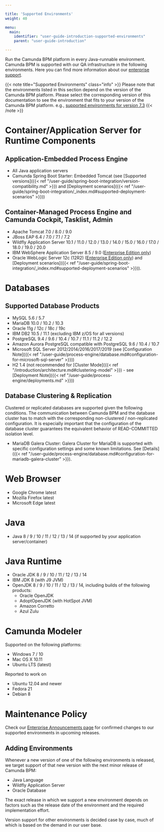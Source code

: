 ```yaml
---

title: 'Supported Environments'
weight: 40

menu:
  main:
    identifier: "user-guide-introduction-supported-environments"
    parent: "user-guide-introduction"

---
```



Run the Camunda BPM platform in every Java-runnable environment. Camunda BPM is supported with our QA infrastructure in the following environments. Here you can find more information about our [enterprise support](http://camunda.com/bpm/enterprise/).

{{< note title="Supported Environments" class="info" >}}
  Please note that the environments listed in this section depend on the version of the Camunda BPM platform. Please select the corresponding version of this documentation to see the environment that fits to your version of the Camunda BPM platform. e.g., [supported environments for version 7.3](http://docs.camunda.org/7.3/guides/user-guide/#introduction-supported-environments)
{{< /note >}}


# Container/Application Server for Runtime Components

## Application-Embedded Process Engine

* All Java application servers
* Camunda Spring Boot Starter: Embedded Tomcat (see [Supported versions]({{< ref "/user-guide/spring-boot-integration/version-compatibility.md" >}})
and [Deployment scenarios]({{< ref "/user-guide/spring-boot-integration/_index.md#supported-deployment-scenarios" >}}))

## Container-Managed Process Engine and Camunda Cockpit, Tasklist, Admin

* Apache Tomcat 7.0 / 8.0 / 9.0
* JBoss EAP 6.4 / 7.0 / 7.1 / 7.2
* Wildfly Application Server 10.1 / 11.0 / 12.0 / 13.0 / 14.0 / 15.0 / 16.0 / 17.0 / 18.0 / 19.0 / 20.0
* IBM WebSphere Application Server 8.5 / 9.0 ([Enterprise Edition only](http://camunda.com/bpm/enterprise/))
*	Oracle WebLogic Server 12c (12R2) ([Enterprise Edition only](http://camunda.com/bpm/enterprise/))
and [Deployment scenarios]({{< ref "/user-guide/spring-boot-integration/_index.md#supported-deployment-scenarios" >}})).


# Databases

## Supported Database Products

* MySQL 5.6 / 5.7
* MariaDB 10.0 / 10.2 / 10.3
* Oracle 11g / 12c / 18c / 19c
* IBM DB2 10.5 / 11.1 (excluding IBM z/OS for all versions)
* PostgreSQL 9.4 / 9.6 / 10.4 / 10.7 / 11.1 / 11.2 / 12.2
* Amazon Aurora PostgreSQL compatible with PostgreSQL 9.6 / 10.4 / 10.7
* Microsoft SQL Server 2012/2014/2016/2017/2019 (see [Configuration Note]({{< ref "/user-guide/process-engine/database.md#configuration-for-microsoft-sql-server" >}}))
* H2 1.4 (not recommended for [Cluster Mode]({{< ref "/introduction/architecture.md#clustering-model" >}}) - see [Deployment Note]({{< ref "/user-guide/process-engine/deployments.md" >}}))

## Database Clustering & Replication

Clustered or replicated databases are supported given the following conditions. The communication between Camunda BPM and the database cluster has to match with the corresponding non-clustered / non-replicated configuration. It is especially important that the configuration of the database cluster guarantees the equivalent behavior of READ-COMMITTED isolation level.

* MariaDB Galera Cluster: Galera Cluster for MariaDB is supported with specific configuration settings and some known limitations. See [Details]({{< ref "/user-guide/process-engine/database.md#configuration-for-mariadb-galera-cluster" >}}).

# Web Browser

* Google Chrome latest
* Mozilla Firefox latest
* Microsoft Edge latest


# Java

* Java 8 / 9 / 10 / 11 / 12 / 13 / 14 (if supported by your application server/container)


# Java Runtime

* Oracle JDK 8 / 9 / 10 / 11 / 12 / 13 / 14
* IBM JDK 8 (with J9 JVM)
* OpenJDK 8 / 9 / 10 / 11 / 12 / 13 / 14, including builds of the following products:
  * Oracle OpenJDK
  * AdoptOpenJDK (with HotSpot JVM)
  * Amazon Corretto
  * Azul Zulu

# Camunda Modeler

Supported on the following platforms:

* Windows 7 / 10
* Mac OS X 10.11
* Ubuntu LTS (latest)

Reported to work on

* Ubuntu 12.04 and newer
* Fedora 21
* Debian 8

# Maintenance Policy

Check our [Enterprise Announcements page](/enterprise/announcement/) for confirmed changes to our supported environments in upcoming releases.

## Adding Environments

Whenever a new version of one of the following environments is released, we target support of that new version with the next minor release of Camunda BPM:

* Java Language
* Wildfly Application Server
* Oracle Database

The exact release in which we support a new environment depends on factors such as the release date of the environment and the required implementation effort.

Version support for other environments is decided case by case, much of which is based on the demand in our user base.

